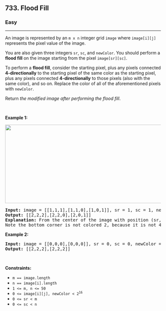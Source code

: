 <h2>733. Flood Fill</h2><h3>Easy</h3><hr><div style="user-select: auto;"><p style="user-select: auto;">An image is represented by an <code style="user-select: auto;">m x n</code> integer grid <code style="user-select: auto;">image</code> where <code style="user-select: auto;">image[i][j]</code> represents the pixel value of the image.</p>

<p style="user-select: auto;">You are also given three integers <code style="user-select: auto;">sr</code>, <code style="user-select: auto;">sc</code>, and <code style="user-select: auto;">newColor</code>. You should perform a <strong style="user-select: auto;">flood fill</strong> on the image starting from the pixel <code style="user-select: auto;">image[sr][sc]</code>.</p>

<p style="user-select: auto;">To perform a <strong style="user-select: auto;">flood fill</strong>, consider the starting pixel, plus any pixels connected <strong style="user-select: auto;">4-directionally</strong> to the starting pixel of the same color as the starting pixel, plus any pixels connected <strong style="user-select: auto;">4-directionally</strong> to those pixels (also with the same color), and so on. Replace the color of all of the aforementioned pixels with <code style="user-select: auto;">newColor</code>.</p>

<p style="user-select: auto;">Return <em style="user-select: auto;">the modified image after performing the flood fill</em>.</p>

<p style="user-select: auto;">&nbsp;</p>
<p style="user-select: auto;"><strong style="user-select: auto;">Example 1:</strong></p>
<img alt="" src="https://assets.leetcode.com/uploads/2021/06/01/flood1-grid.jpg" style="width: 613px; height: 253px; user-select: auto;">
<pre style="user-select: auto;"><strong style="user-select: auto;">Input:</strong> image = [[1,1,1],[1,1,0],[1,0,1]], sr = 1, sc = 1, newColor = 2
<strong style="user-select: auto;">Output:</strong> [[2,2,2],[2,2,0],[2,0,1]]
<strong style="user-select: auto;">Explanation:</strong> From the center of the image with position (sr, sc) = (1, 1) (i.e., the red pixel), all pixels connected by a path of the same color as the starting pixel (i.e., the blue pixels) are colored with the new color.
Note the bottom corner is not colored 2, because it is not 4-directionally connected to the starting pixel.
</pre>

<p style="user-select: auto;"><strong style="user-select: auto;">Example 2:</strong></p>

<pre style="user-select: auto;"><strong style="user-select: auto;">Input:</strong> image = [[0,0,0],[0,0,0]], sr = 0, sc = 0, newColor = 2
<strong style="user-select: auto;">Output:</strong> [[2,2,2],[2,2,2]]
</pre>

<p style="user-select: auto;">&nbsp;</p>
<p style="user-select: auto;"><strong style="user-select: auto;">Constraints:</strong></p>

<ul style="user-select: auto;">
	<li style="user-select: auto;"><code style="user-select: auto;">m == image.length</code></li>
	<li style="user-select: auto;"><code style="user-select: auto;">n == image[i].length</code></li>
	<li style="user-select: auto;"><code style="user-select: auto;">1 &lt;= m, n &lt;= 50</code></li>
	<li style="user-select: auto;"><code style="user-select: auto;">0 &lt;= image[i][j], newColor &lt; 2<sup style="user-select: auto;">16</sup></code></li>
	<li style="user-select: auto;"><code style="user-select: auto;">0 &lt;= sr &lt;&nbsp;m</code></li>
	<li style="user-select: auto;"><code style="user-select: auto;">0 &lt;= sc &lt;&nbsp;n</code></li>
</ul>
</div>